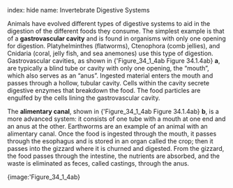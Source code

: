 index: hide
name: Invertebrate Digestive Systems

Animals have evolved different types of digestive systems to aid in the digestion of the different foods they consume. The simplest example is that of a  **gastrovascular cavity** and is found in organisms with only one opening for digestion. Platyhelminthes (flatworms), Ctenophora (comb jellies), and Cnidaria (coral, jelly fish, and sea anemones) use this type of digestion. Gastrovascular cavities, as shown in {'Figure_34_1_4ab Figure 34.1.4ab} **a**, are typically a blind tube or cavity with only one opening, the “mouth”, which also serves as an “anus”. Ingested material enters the mouth and passes through a hollow, tubular cavity. Cells within the cavity secrete digestive enzymes that breakdown the food. The food particles are engulfed by the cells lining the gastrovascular cavity.

The  **alimentary canal**, shown in {'Figure_34_1_4ab Figure 34.1.4ab} **b**, is a more advanced system: it consists of one tube with a mouth at one end and an anus at the other. Earthworms are an example of an animal with an alimentary canal. Once the food is ingested through the mouth, it passes through the esophagus and is stored in an organ called the crop; then it passes into the gizzard where it is churned and digested. From the gizzard, the food passes through the intestine, the nutrients are absorbed, and the waste is eliminated as feces, called castings, through the anus.


{image:'Figure_34_1_4ab}
        
